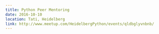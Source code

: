 ```yaml
---
title: Python Peer Mentoring
date: 2016-10-10
location: Tati, Heidelberg
link: http://www.meetup.com/HeidelbergPython/events/qldbglyvnbnb/
---
```

